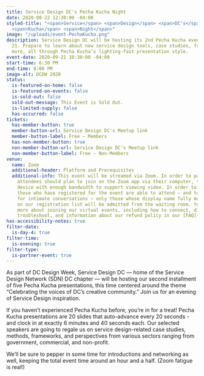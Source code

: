 ```yaml
---
title: Service Design DC's Pecha Kucha Night
date: 2020-08-22 12:38:00 -04:00
styled-title: "<span>Service</span> <span>Design</span> <span>DC's</span> <span>Pecha</span>
  <span>Kucha</span> <span>Night</span>"
image: "/uploads/event-PechaKucha.png"
description: Service Design DC will be hosting its 2nd Pecha Kucha event on September
  21. Prepare to learn about new service design tools, case studies, frameworks, and
  more, all through Pecha Kucha’s lighting-fast presentation style.
event-date: 2020-09-21 18:30:00 -04:00
start-time: 6:30 PM
end-time: 8:00 PM
image-alt: DCDW 2020
status:
  is-featured-on-home: false
  is-featured-on-events: false
  is-sold-out: false
  sold-out-message: This Event is Sold Out.
  is-limited-supply: false
  has-occurred: false
tickets:
  has-member-button: true
  member-button-url: Service Design DC's Meetup link
  member-button-label: Free — Members
  has-non-member-button: true
  non-member-button-url: Service Design DC's Meetup link
  non-member-button-label: Free — Non-Members
venue:
  name: Zoom
  additional-header: Platform and Prerequisites
  additional-info: This event will be streamed via Zoom. In order to participate fully,
    attendees should plan to join on the Zoom app via their computer, tablet, or mobile
    device with enough bandwidth to support viewing video. In order to ensure only
    those who have registered for the event are able to attend — and to create space
    for intimate conversations — only those whose display name fully matches the name
    on our registration list will be admitted from the waiting room. You can find
    more about joining our virtual events, including how to connect, directions to
    troubleshoot, and information about our refund policy in our [FAQ](/faqs/).
has-accessibility-notes: true
filter-date:
  is-day-4: true
filter-time:
  is-evening: true
filter-type:
  is-partner-event: true
---
```


As part of DC Design Week, Service Design DC — home of the Service Design Network (SDN) DC chapter — will be hosting our second installment of five Pecha Kucha presentations, this time centered around the theme “Celebrating the voices of DC’s creative community.” Join us for an evening of Service Design inspiration.

If you haven’t experienced Pecha Kucha before, you’re in for a treat! Pecha Kucha presentations are 20 slides that auto-advance every 20 seconds - and clock in at exactly 6 minutes and 40 seconds each. Our selected speakers are going to regale us on service design-related case studies, methods, frameworks, and perspectives from various sectors ranging from government, commercial, and non-profit. 

We’ll be sure to pepper in some time for introductions and networking as well, keeping the total event time around an hour and a half. (Zoom fatigue is real!)
